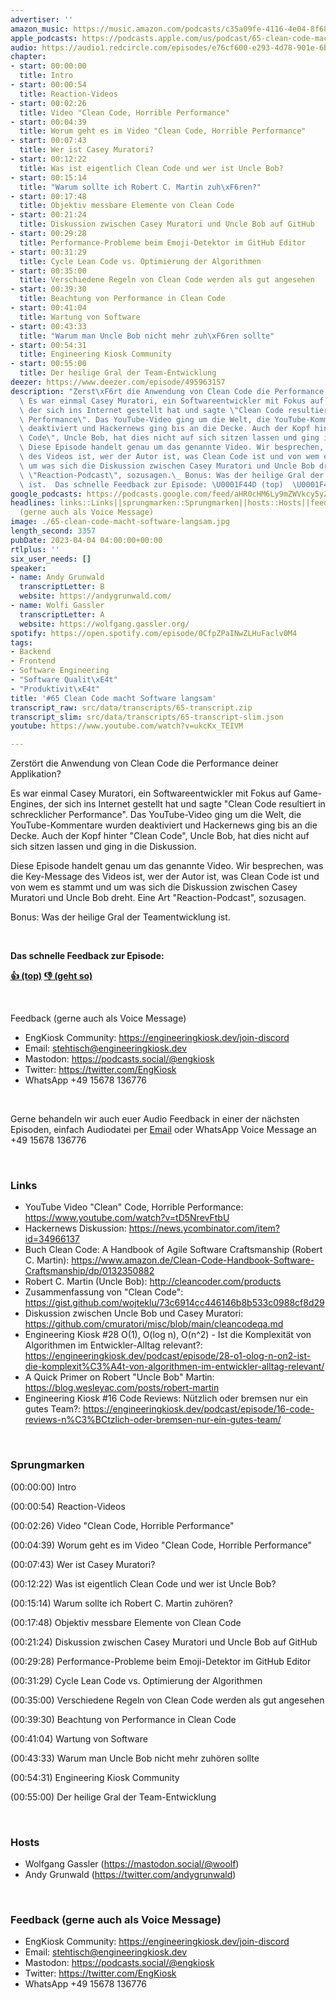 ```yaml
---
advertiser: ''
amazon_music: https://music.amazon.com/podcasts/c35a09fe-4116-4e04-8f68-77d61b112e46/episodes/9c7ce32d-1ddc-4037-bf5f-9c5e98d5be9f/engineering-kiosk-65-clean-code-macht-software-langsam
apple_podcasts: https://podcasts.apple.com/us/podcast/65-clean-code-macht-software-langsam/id1603082924?i=1000607274815&uo=4
audio: https://audio1.redcircle.com/episodes/e76cf600-e293-4d78-901e-6b05ca75f656/stream.mp3
chapter:
- start: 00:00:00
  title: Intro
- start: 00:00:54
  title: Reaction-Videos
- start: 00:02:26
  title: Video "Clean Code, Horrible Performance"
- start: 00:04:39
  title: Worum geht es im Video "Clean Code, Horrible Performance"
- start: 00:07:43
  title: Wer ist Casey Muratori?
- start: 00:12:22
  title: Was ist eigentlich Clean Code und wer ist Uncle Bob?
- start: 00:15:14
  title: "Warum sollte ich Robert C. Martin zuh\xF6ren?"
- start: 00:17:48
  title: Objektiv messbare Elemente von Clean Code
- start: 00:21:24
  title: Diskussion zwischen Casey Muratori und Uncle Bob auf GitHub
- start: 00:29:28
  title: Performance-Probleme beim Emoji-Detektor im GitHub Editor
- start: 00:31:29
  title: Cycle Lean Code vs. Optimierung der Algorithmen
- start: 00:35:00
  title: Verschiedene Regeln von Clean Code werden als gut angesehen
- start: 00:39:30
  title: Beachtung von Performance in Clean Code
- start: 00:41:04
  title: Wartung von Software
- start: 00:43:33
  title: "Warum man Uncle Bob nicht mehr zuh\xF6ren sollte"
- start: 00:54:31
  title: Engineering Kiosk Community
- start: 00:55:00
  title: Der heilige Gral der Team-Entwicklung
deezer: https://www.deezer.com/episode/495963157
description: "Zerst\xF6rt die Anwendung von Clean Code die Performance deiner Applikation?\
  \ Es war einmal Casey Muratori, ein Softwareentwickler mit Fokus auf Game-Engines,\
  \ der sich ins Internet gestellt hat und sagte \"Clean Code resultiert in schrecklicher\
  \ Performance\". Das YouTube-Video ging um die Welt, die YouTube-Kommentare wurden\
  \ deaktiviert und Hackernews ging bis an die Decke. Auch der Kopf hinter \"Clean\
  \ Code\", Uncle Bob, hat dies nicht auf sich sitzen lassen und ging in die Diskussion.\
  \ Diese Episode handelt genau um das genannte Video. Wir besprechen, was die Key-Message\
  \ des Videos ist, wer der Autor ist, was Clean Code ist und von wem es stammt und\
  \ um was sich die Diskussion zwischen Casey Muratori und Uncle Bob dreht. Eine Art\
  \ \"Reaction-Podcast\", sozusagen.\_ Bonus: Was der heilige Gral der Teamentwicklung\
  \ ist.  Das schnelle Feedback zur Episode: \U0001F44D (top)  \U0001F44E (geht so)"
google_podcasts: https://podcasts.google.com/feed/aHR0cHM6Ly9mZWVkcy5yZWRjaXJjbGUuY29tLzBlY2ZkZmQ3LWZkYTEtNGMzZC05NTE1LTQ3NjcyN2Y5ZGY1ZQ/episode/YjBmOWE1M2QtNjQyMS00OWNhLWIwNDItYjk1N2MwZTAyNDU0?sa=X&ved=2ahUKEwiMuKihrY_-AhVtB1kFHZcbAhMQkfYCegQIARAF
headlines: links::Links||sprungmarken::Sprungmarken||hosts::Hosts||feedback-gerne-auch-als-voice-message::Feedback
  (gerne auch als Voice Message)
image: ./65-clean-code-macht-software-langsam.jpg
length_second: 3357
pubDate: 2023-04-04 04:00:00+00:00
rtlplus: ''
six_user_needs: []
speaker:
- name: Andy Grunwald
  transcriptLetter: B
  website: https://andygrunwald.com/
- name: Wolfi Gassler
  transcriptLetter: A
  website: https://wolfgang.gassler.org/
spotify: https://open.spotify.com/episode/0CfpZPaINwZLHuFaclv0M4
tags:
- Backend
- Frontend
- Software Engineering
- "Software Qualit\xE4t"
- "Produktivit\xE4t"
title: '#65 Clean Code macht Software langsam'
transcript_raw: src/data/transcripts/65-transcript.zip
transcript_slim: src/data/transcripts/65-transcript-slim.json
youtube: https://www.youtube.com/watch?v=ukcKx_TEIVM

---
```

<p>Zerstört die Anwendung von Clean Code die Performance deiner Applikation?</p><p>Es war einmal Casey Muratori, ein Softwareentwickler mit Fokus auf Game-Engines, der sich ins Internet gestellt hat und sagte &#34;Clean Code resultiert in schrecklicher Performance&#34;. Das YouTube-Video ging um die Welt, die YouTube-Kommentare wurden deaktiviert und Hackernews ging bis an die Decke. Auch der Kopf hinter &#34;Clean Code&#34;, Uncle Bob, hat dies nicht auf sich sitzen lassen und ging in die Diskussion.</p><p>Diese Episode handelt genau um das genannte Video. Wir besprechen, was die Key-Message des Videos ist, wer der Autor ist, was Clean Code ist und von wem es stammt und um was sich die Diskussion zwischen Casey Muratori und Uncle Bob dreht. Eine Art &#34;Reaction-Podcast&#34;, sozusagen. </p><p>Bonus: Was der heilige Gral der Teamentwicklung ist.</p><p><br></p><p><strong>Das schnelle Feedback zur Episode:</strong></p><p><a href="https://api.openpodcast.dev/feedback/65/upvote" rel="nofollow"><strong>👍 (top)</strong></a><strong>  </strong><a href="https://api.openpodcast.dev/feedback/65/downvote" rel="nofollow"><strong>👎 (geht so)</strong></a></p><p><br></p><p>Feedback (gerne auch als Voice Message)</p><ul><li>EngKiosk Community: <a href="https://engineeringkiosk.dev/join-discord">https://engineeringkiosk.dev/join-discord</a> </li><li>Email: <a href="mailto:stehtisch@engineeringkiosk.dev" rel="nofollow">stehtisch@engineeringkiosk.dev</a></li><li>Mastodon: <a href="https://podcasts.social/@engkiosk" rel="nofollow">https://podcasts.social/@engkiosk</a></li><li>Twitter: <a href="https://twitter.com/EngKiosk" rel="nofollow">https://twitter.com/EngKiosk</a></li><li>WhatsApp +49 15678 136776</li></ul><p><br></p><p>Gerne behandeln wir auch euer Audio Feedback in einer der nächsten Episoden, einfach Audiodatei per <a href="https://engineeringkiosk.dev/kontakt/">Email</a> oder WhatsApp Voice Message an +49 15678 136776</p><p><br></p><h3 id="links">Links</h3><ul><li>YouTube Video &#34;Clean&#34; Code, Horrible Performance: <a href="https://www.youtube.com/watch?v=tD5NrevFtbU" rel="nofollow">https://www.youtube.com/watch?v=tD5NrevFtbU</a></li><li>Hackernews Diskussion: <a href="https://news.ycombinator.com/item?id=34966137" rel="nofollow">https://news.ycombinator.com/item?id=34966137</a></li><li>Buch Clean Code: A Handbook of Agile Software Craftsmanship (Robert C. Martin): <a href="https://www.amazon.de/Clean-Code-Handbook-Software-Craftsmanship/dp/0132350882" rel="nofollow">https://www.amazon.de/Clean-Code-Handbook-Software-Craftsmanship/dp/0132350882</a></li><li>Robert C. Martin (Uncle Bob): <a href="http://cleancoder.com/products" rel="nofollow">http://cleancoder.com/products</a></li><li>Zusammenfassung von &#34;Clean Code&#34;: <a href="https://gist.github.com/wojteklu/73c6914cc446146b8b533c0988cf8d29" rel="nofollow">https://gist.github.com/wojteklu/73c6914cc446146b8b533c0988cf8d29</a></li><li>Diskussion zwischen Uncle Bob und Casey Muratori: <a href="https://github.com/cmuratori/misc/blob/main/cleancodeqa.md" rel="nofollow">https://github.com/cmuratori/misc/blob/main/cleancodeqa.md</a></li><li>Engineering Kiosk #28 O(1), O(log n), O(n^2) - Ist die Komplexität von Algorithmen im Entwickler-Alltag relevant?: <a href="https://engineeringkiosk.dev/podcast/episode/28-o1-olog-n-on2-ist-die-komplexit%C3%A4t-von-algorithmen-im-entwickler-alltag-relevant/">https://engineeringkiosk.dev/podcast/episode/28-o1-olog-n-on2-ist-die-komplexit%C3%A4t-von-algorithmen-im-entwickler-alltag-relevant/</a></li><li>A Quick Primer on Robert &#34;Uncle Bob&#34; Martin: <a href="https://blog.wesleyac.com/posts/robert-martin" rel="nofollow">https://blog.wesleyac.com/posts/robert-martin</a></li><li>Engineering Kiosk #16 Code Reviews: Nützlich oder bremsen nur ein gutes Team?: <a href="https://engineeringkiosk.dev/podcast/episode/16-code-reviews-n%C3%BCtzlich-oder-bremsen-nur-ein-gutes-team/">https://engineeringkiosk.dev/podcast/episode/16-code-reviews-n%C3%BCtzlich-oder-bremsen-nur-ein-gutes-team/</a></li></ul><p><br></p><h3 id="sprungmarken">Sprungmarken</h3><p>(00:00:00) Intro</p><p>(00:00:54) Reaction-Videos</p><p>(00:02:26) Video &#34;Clean Code, Horrible Performance&#34;</p><p>(00:04:39) Worum geht es im Video &#34;Clean Code, Horrible Performance&#34;</p><p>(00:07:43) Wer ist Casey Muratori?</p><p>(00:12:22) Was ist eigentlich Clean Code und wer ist Uncle Bob?</p><p>(00:15:14) Warum sollte ich Robert C. Martin zuhören?</p><p>(00:17:48) Objektiv messbare Elemente von Clean Code</p><p>(00:21:24) Diskussion zwischen Casey Muratori und Uncle Bob auf GitHub</p><p>(00:29:28) Performance-Probleme beim Emoji-Detektor im GitHub Editor</p><p>(00:31:29) Cycle Lean Code vs. Optimierung der Algorithmen</p><p>(00:35:00) Verschiedene Regeln von Clean Code werden als gut angesehen</p><p>(00:39:30) Beachtung von Performance in Clean Code</p><p>(00:41:04) Wartung von Software</p><p>(00:43:33) Warum man Uncle Bob nicht mehr zuhören sollte</p><p>(00:54:31) Engineering Kiosk Community</p><p>(00:55:00) Der heilige Gral der Team-Entwicklung</p><p><br></p><h3 id="hosts">Hosts</h3><ul><li>Wolfgang Gassler (<a href="https://mastodon.social/@woolf" rel="nofollow">https://mastodon.social/@woolf</a>)</li><li>Andy Grunwald (<a href="https://twitter.com/andygrunwald" rel="nofollow">https://twitter.com/andygrunwald</a>)</li></ul><p><br></p><h3 id="feedback-gerne-auch-als-voice-message">Feedback (gerne auch als Voice Message)</h3><ul><li>EngKiosk Community: <a href="https://engineeringkiosk.dev/join-discord">https://engineeringkiosk.dev/join-discord</a> </li><li>Email: <a href="mailto:stehtisch@engineeringkiosk.dev" rel="nofollow">stehtisch@engineeringkiosk.dev</a></li><li>Mastodon: <a href="https://podcasts.social/@engkiosk" rel="nofollow">https://podcasts.social/@engkiosk</a></li><li>Twitter: <a href="https://twitter.com/EngKiosk" rel="nofollow">https://twitter.com/EngKiosk</a></li><li>WhatsApp +49 15678 136776</li></ul>